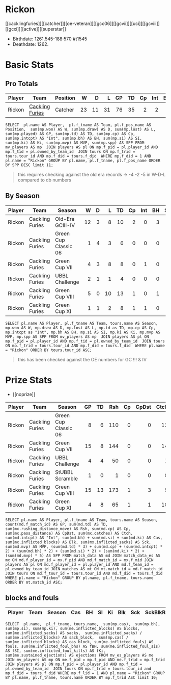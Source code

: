 # Rickon
[[cacklingfuries]][[catcher]][[oe-veteran]][[gcc06]][[gcvii]][[uci]][[gcviii]][[gcxi]][[active]][[superstar]]

* Birthdate: 1261.545-188:570 #t1545
* Deathdate: 1262.

# Basic Stats

## Pro Totals

| Player           | Team        | Position      | W | D | L | GP | TD | Cp | Int | BH | SI | Ki | MVP | SPP |
|------------------|-------------|---------------|--:|--:|--:|---:|---:|---:|----:|---:|---:|---:|----:|----:|
| Rickon | [Cackling Furies](../teams/cacklingfuries) | Catcher  |   23 |   11 |   31 |   76 |   35 |    2 |    2 |    1 |    0 |    0 |    3 |  128 |

```
SELECT  pl.name AS Player,  pl.f_tname AS Team, pl.f_pos_name AS Position,  sum(mp.won) AS W, sum(mp.draw) AS D, sum(mp.lost) AS L, sum(mp.played) AS GP, sum(mp.td) AS TD, sum(mp.cp) AS Cp, sum(mp.intcpt) AS "Int", sum(mp.bh) AS BH, sum(mp.si) AS SI, sum(mp.ki) AS Ki, sum(mp.mvp) AS MVP, sum(mp.spp) AS SPP FROM mv_players AS mp  JOIN players AS pl ON mp.f_pid = pl.player_id AND mp.f_tid = pl.owned_by_team_id  JOIN tours ON mp.f_trid = tours.tour_id AND mp.f_did = tours.f_did  WHERE mp.f_did = 1 AND pl.name = "Rickon" GROUP BY pl.name, pl.f_tname, pl.f_pos_name ORDER BY SPP DESC limit 11;
```

> this requires checking against the old era records -> -4 -2 -5 in W-D-L compared to db numbers

## By Season

| Player | Team         | Season          | W | D | L | TD | Cp | Int | BH | SI | Ki | MVP | SPP |
|--------|--------------|-----------------|--:|--:|--:|---:|---:|----:|---:|---:|---:|----:|----:|
| Rickon | Cackling Furies | Old-Era GCIII-IV  |    12 |    3 |    8 |   10 |    2 |    0 |    3 |    1 |    0 |    1 |   45 |
| Rickon | Cackling Furies | Green Cup Classic 06 |    1 |    4 |    3 |    6 |    0 |    0 |    0 |    0 |    0 |    1 |   23 |
| Rickon | Cackling Furies | Green Cup VII        |    4 |    3 |    8 |    8 |    0 |    1 |    0 |    0 |    0 |    1 |   31 |
| Rickon | Cackling Furies | UBBL Challenge       |    2 |    1 |    1 |    4 |    0 |    0 |    0 |    0 |    0 |    0 |   12 |
| Rickon | Cackling Furies | Green Cup VIII       |    5 |    0 |   10 |   13 |    1 |    0 |    1 |    0 |    0 |    1 |   47 |
| Rickon | Cackling Furies | Green Cup XI         |    1 |    1 |    2 |    8 |    1 |    1 |    0 |    0 |    0 |    0 |   27 |


```
SELECT pl.name AS Player, pl.f_tname AS Team, tours.name AS Season, mp.won AS W, mp.draw AS D, mp.lost AS L, mp.td as TD, mp.cp AS Cp, mp.intcpt as "Int", mp.bh AS BH, mp.si AS SI, mp.ki AS Ki, mp.mvp AS MVP, mp.spp AS SPP FROM mv_players AS mp  JOIN players AS pl ON mp.f_pid = pl.player_id AND mp.f_tid = pl.owned_by_team_id  JOIN tours ON mp.f_trid = tours.tour_id AND mp.f_did = tours.f_did  WHERE pl.name = "Rickon" ORDER BY tours.tour_id ASC;
```

> this has been checked against the OE numbers for GC !!! & IV

# Prize Stats

* [[noprize]]

| Player | Team         | Season          | GP | TD | Rsh | Cp | CpDst | Ctch | Int | Cas | Blk | Sck | MVP | SPP |
|--------|--------------|-----------------|---:|---:|----:|---:|------:|-----:|----:|----:|----:|----:|----:|----:|
| Rickon | Cackling Furies | Green Cup Classic 06 |  8 |    6 |  110 |    0 |     0 |   12 |    0 |    0 |    6 |    1 |    1 |   23 |
| Rickon | Cackling Furies | Green Cup VII        | 15 |    8 |  144 |    0 |     0 |   14 |    1 |    0 |   30 |    0 |    1 |   31 |
| Rickon | Cackling Furies | UBBL Challenge       |  4 |    4 |   50 |    0 |     0 |    7 |    0 |    0 |    3 |    0 |    0 |   12 |
| Rickon | Cackling Furies | StUBBL Scramble      |  1 |    0 |    1 |    0 |     0 |    0 |    0 |    0 |    1 |    0 |    0 |    0 |
| Rickon | Cackling Furies | Green Cup VIII       | 15 |   13 |  173 |    1 |     3 |    9 |    0 |    1 |   19 |    1 |    1 |   47 |
| Rickon | Cackling Furies | Green Cup XI         |  4 |    8 |   65 |    1 |     1 |   10 |    1 |    0 |    6 |    0 |    0 |   27 |


```
SELECT pl.name AS Player, pl.f_tname AS Team, tours.name AS Season, count(md.f_match_id) AS GP, sum(md.td) AS TD, sum(mx.rushing_distance_move) AS Rsh, sum(md.cp) AS Cp, sum(mx.pass_distance) AS CpDst, sum(mx.catches) AS Ctch, sum(md.intcpt) AS "Int", sum(md.bh) + sum(md.si) + sum(md.ki) AS Cas, sum(mx.inflicted_blocks) AS Blk, sum(mx.inflicted_sacks) AS Sck, sum(md.mvp) AS MVP, (sum(md.td) * 3) + sum(md.cp) + (sum(md.intcpt) * 2) + (sum(md.bh) * 2) + (sum(md.si) * 2) + (sum(md.ki) * 2) + (sum(md.mvp) * 5) AS SPP FROM match_data AS md JOIN match_data_es AS mx ON md.f_player_id = mx.f_pid AND md.f_match_id = mx.f_mid JOIN players AS pl ON md.f_player_id = pl.player_id AND md.f_team_id = pl.owned_by_team_id JOIN matches AS mt ON mt.match_id = md.f_match_id JOIN tours ON md.f_tour_id = tours.tour_id AND md.f_did = tours.f_did WHERE pl.name = "Rickon" GROUP BY pl.name, pl.f_tname, tours.name ORDER BY mt.match_id ASC;
```

## blocks and fouls

| Player | Team | Season | Cas | BH | SI | Ki | Blk | Sck | SckBlkRate | CasBlkRate | Fouls | fBH | fSI | fKi | Ejections |
|---|---|---|---:|---:|---:|---:|---:|---:|---:|---:|---:|---:|---:|---:|---:|

```
SELECT  pl.name,  pl.f_tname, tours.name,  sum(mp.cas),  sum(mp.bh), sum(mp.si), sum(mp.ki), sum(me.inflicted_blocks) AS blocks,  sum(me.inflicted_sacks) AS sacks,  sum(me.inflicted_sacks) / sum(me.inflicted_blocks) AS sack_block,  sum(mp.cas) / sum(me.inflicted_blocks) AS cas_block, sum(me.inflicted_fouls) AS fouls, sum(me.inflicted_foul_bhs) AS fBH, sum(me.inflicted_foul_sis) AS fSI, sum(me.inflicted_foul_kills) AS fKi, sum(me.sustained_ejections) AS ejections FROM mv_es_players AS me  JOIN mv_players AS mp ON me.f_pid = mp.f_pid AND me.f_trid = mp.f_trid  JOIN players AS pl ON mp.f_pid = pl.player_id AND mp.f_tid = pl.owned_by_team_id  JOIN tours ON mp.f_trid = tours.tour_id and mp.f_did = tours.f_did WHERE mp.f_lid = 1 AND pl.name = "Rickon" GROUP BY pl.name, pl.f_tname, tours.name ORDER BY mp.f_trid ASC limit 10;
```

